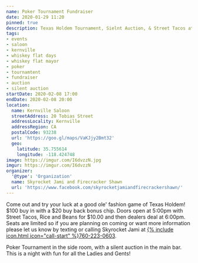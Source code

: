 ```yaml
---
name: Poker Tournament Fundraiser
date: 2020-01-29 11:20
pinned: true
description: Texas Holdem Tournament, Sielnt Auction, & Street Tacos at Kernville Saloon
tags:
- events
- saloon
- kernville
- whiskey flat days
- whiskey flat mayor
- poker
- tournamtent
- fundraiser
- auction
- silent auction
startDate: 2020-02-08 17:00
endDate: 2020-02-08 20:00
location:
  name: Kernville Saloon
  streetAddress: 20 Tobias Street
  addressLocality: Kernville
  addressRegion: CA
  postalCode: 93238
  url: 'https://goo.gl/maps/VaKJjy2Bmt32'
  geo:
    latitude: 35.755614
    longitude: -118.424748
image: https://imgur.com/I6dvzzN.jpg
imgur: https://imgur.com/I6dvzzN
organizer:
  '@type': 'Organization'
  name: Skyrocket Jami and Firecracker Shawn
  url: 'https://www.facebook.com/skyrocketjamiandfirecrackershawn/'
---
```

Come out and try your luck at a good ole' fashion game of Texas Holdem! $100 buy
in with a $20 buy back bonus chip. Doors open at 5:00pm with Street Tacos, Rice
and Beans for $10.00 and then dealers deal at 6:00pm. Seats are limited so if
you are planning on coming or want more information please let us know by
texting or calling Skyrocket Jami at [{% include icon.html icon="call-start" %}760-223-0603](tel:+1-760-223-0603).

Poker Tournament in the side room, with a silent auction in the main bar. This
is a night with fun for all the Ladies and Gents!
